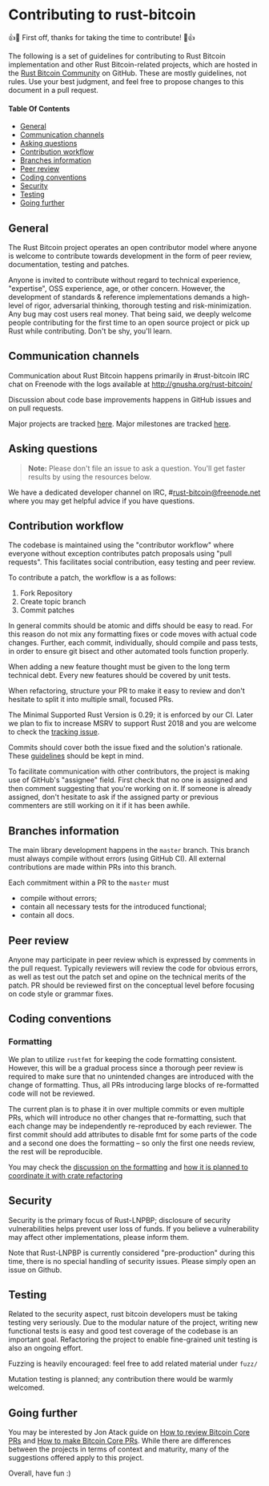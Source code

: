 # Contributing to rust-bitcoin

:+1::tada: First off, thanks for taking the time to contribute! :tada::+1:

The following is a set of guidelines for contributing to Rust Bitcoin 
implementation and other Rust Bitcoin-related projects, which are hosted in the 
[Rust Bitcoin Community](https://github.com/rust-bitcoin) on GitHub. These are 
mostly guidelines, not rules. Use your best judgment, and feel free to propose 
changes to this document in a pull request.

#### Table Of Contents

- [General](#general)
- [Communication channels](#communication-channels)
- [Asking questions](#asking-questions)
- [Contribution workflow](#contribution-workflow)
- [Branches information](#branches-information)
- [Peer review](#peer-review)
- [Coding conventions](#coding-conventions)
- [Security](#security)
- [Testing](#testing)
- [Going further](#going-further)


## General

The Rust Bitcoin project operates an open contributor model where anyone is 
welcome to contribute towards development in the form of peer review, 
documentation, testing and patches.

Anyone is invited to contribute without regard to technical experience,
"expertise", OSS experience, age, or other concern. However, the development of
standards & reference implementations demands a high-level of rigor, adversarial
thinking, thorough testing and risk-minimization. Any bug may cost users real
money. That being said, we deeply welcome people contributing for the first time
to an open source project or pick up Rust while contributing. Don't be shy,
you'll learn.


## Communication channels

Communication about Rust Bitcoin happens primarily in #rust-bitcoin IRC chat on 
Freenode with the logs available at <http://gnusha.org/rust-bitcoin/>

Discussion about code base improvements happens in GitHub issues and on pull
requests.

Major projects are tracked [here](https://github.com/orgs/rust-bitcoin/projects).
Major milestones are tracked [here](https://github.com/rust-bitcoin/rust-bitcoin/milestones).


## Asking questions

> **Note:** Please don't file an issue to ask a question. You'll get faster 
> results by using the resources below.

We have a dedicated developer channel on IRC, #rust-bitcoin@freenode.net where 
you may get helpful advice if you have questions.


## Contribution workflow

The codebase is maintained using the "contributor workflow" where everyone
without exception contributes patch proposals using "pull requests". This
facilitates social contribution, easy testing and peer review.

To contribute a patch, the workflow is a as follows:

1. Fork Repository
2. Create topic branch
3. Commit patches

In general commits should be atomic and diffs should be easy to read. For this
reason do not mix any formatting fixes or code moves with actual code changes.
Further, each commit, individually, should compile and pass tests, in order to
ensure git bisect and other automated tools function properly.

When adding a new feature thought must be given to the long term technical debt.
Every new features should be covered by unit tests.

When refactoring, structure your PR to make it easy to review and don't hesitate
to split it into multiple small, focused PRs.

The Minimal Supported Rust Version is 0.29; it is enforced by our CI. Later we 
plan to fix to increase MSRV to support Rust 2018 and you are welcome to check
the [tracking issue](https://github.com/rust-bitcoin/rust-bitcoin/issues/510).

Commits should cover both the issue fixed and the solution's rationale.
These [guidelines](https://chris.beams.io/posts/git-commit/) should be kept in
mind.

To facilitate communication with other contributors, the project is making use
of GitHub's "assignee" field. First check that no one is assigned and then
comment suggesting that you're working on it. If someone is already assigned,
don't hesitate to ask if the assigned party or previous commenters are still
working on it if it has been awhile.


## Branches information

The main library development happens in the `master` branch. This branch must
always compile without errors (using GitHub CI). All external contributions are
made within PRs into this branch.

Each commitment within a PR to the `master` must
* compile without errors;
* contain all necessary tests for the introduced functional;
* contain all docs.


## Peer review

Anyone may participate in peer review which is expressed by comments in the pull
request. Typically reviewers will review the code for obvious errors, as well as
test out the patch set and opine on the technical merits of the patch. PR should
be reviewed first on the conceptual level before focusing on code style or
grammar fixes.


## Coding conventions

### Formatting

We plan to utilize `rustfmt` for keeping the code formatting consistent. 
However, this will be a gradual process since a thorough peer review is required
to make sure that no unintended changes are introduced with the change of 
formatting. Thus, all PRs introducing large blocks of re-formatted code will not
be reviewed.

The current plan is to phase it in over multiple commits or even multiple PRs,
which will introduce no other changes that re-formatting, such that each change 
may be independently re-reproduced by each reviewer. The first commit should add
attributes to disable fmt for some parts of the code and a second one does the 
formatting – so only the first one needs review, the rest will be reproducible.

You may check the [discussion on the formatting](https://github.com/rust-bitcoin/rust-bitcoin/issues/172)
and [how it is planned to coordinate it with crate refactoring](https://github.com/rust-bitcoin/rust-bitcoin/pull/525)

<!--
Rust-fmt should be used as a coding style recommendations in general, with a
default coding style. By default, Rustfmt uses a style which conforms to the
[Rust style guide][style guide] that has been formalized through the [style RFC
process][fmt rfcs]. It is also required to run `cargo fmt` to make the code
formatted according to `rustfmt` parameters 
-->


## Security

Security is the primary focus of Rust-LNPBP; disclosure of security
vulnerabilities helps prevent user loss of funds. If you believe a vulnerability
may affect other  implementations, please inform them.

Note that Rust-LNPBP is currently considered "pre-production" during this time,
there is no special handling of security issues. Please simply open an issue on
Github.


## Testing

Related to the security aspect, rust bitcoin developers must be taking testing
very seriously. Due to the modular nature of the project, writing new functional
tests is easy and good test coverage of the codebase is an important goal.
Refactoring the project to enable fine-grained unit testing is also an ongoing
effort.

Fuzzing is heavily encouraged: feel free to add related material under `fuzz/`

Mutation testing is planned; any contribution there would be warmly welcomed.


## Going further

You may be interested by Jon Atack guide on 
[How to review Bitcoin Core PRs](https://github.com/jonatack/bitcoin-development/blob/master/how-to-review-bitcoin-core-prs.md)
and [How to make Bitcoin Core PRs](https://github.com/jonatack/bitcoin-development/blob/master/how-to-make-bitcoin-core-prs.md).
While there are differences between the projects in terms of context and 
maturity, many of the suggestions offered apply to this project.

Overall, have fun :)
